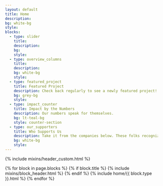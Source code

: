 ```yaml
---
layout: default
title: Home
description:
bg: white-bg
style:
blocks:
  - type: slider
    title:
    description:
    bg:
    style:
  - type: overview_columns
    title:
    description:
    bg: white-bg
    style:
  - type: featured_project
    title: Featured Project
    description: Check back regularly to see a newly featured project!
    bg: grey-bg
    style:
  - type: impact_counter
    title: Impact by the Numbers
    description: Our numbers speak for themselves.
    bg: lt-teal-bg
    style: counter-section
  - type: our_supporters
    title: Who Supports Us
    description: Take it from the companies below. These folks recognize the difference we're making and are dedicated to helping us continue our mission. Are you?
    bg: white-bg
    style:
---
```


{% include mixins/header_custom.html %}
<main>
  {% for block in page.blocks %}
    {% if block.title %}
    {% include mixins/block_header.html %}
    {% endif %}
    {% include home/{{ block.type }}.html %}
  {% endfor %}
</main>
